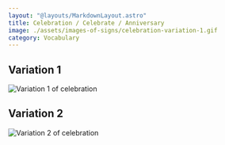```yaml
---
layout: "@layouts/MarkdownLayout.astro"
title: Celebration / Celebrate / Anniversary
image: ./assets/images-of-signs/celebration-variation-1.gif
category: Vocabulary
---
```


## Variation 1

![Variation 1 of celebration](@signs/celebration-variation-1.gif)

## Variation 2

![Variation 2 of celebration](@signs/celebration-variation-2.gif)
